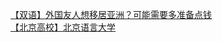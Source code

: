   
[【双语】外国友人想移居亚洲？可能需要多准备点钱](http://www.dianyue.me/archives/731/2mns99hopur3esrq/)  
[【北京高校】北京语言大学](http://www.dianyue.me/archives/606/kpylospqxg0g8rcj/)